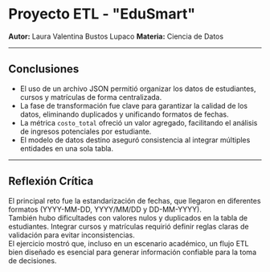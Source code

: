 # Proyecto ETL - "EduSmart"

**Autor:** Laura Valentina Bustos Lupaco 
**Materia:** Ciencia de Datos  

---

## Conclusiones

- El uso de un archivo JSON permitió organizar los datos de estudiantes, cursos y matrículas de forma centralizada.  
- La fase de transformación fue clave para garantizar la calidad de los datos, eliminando duplicados y unificando formatos de fechas.  
- La métrica `costo_total` ofreció un valor agregado, facilitando el análisis de ingresos potenciales por estudiante.  
- El modelo de datos destino aseguró consistencia al integrar múltiples entidades en una sola tabla.  

---

## Reflexión Crítica

El principal reto fue la estandarización de fechas, que llegaron en diferentes formatos (YYYY-MM-DD, YYYY/MM/DD y DD-MM-YYYY).  
También hubo dificultades con valores nulos y duplicados en la tabla de estudiantes. Integrar cursos y matrículas requirió definir reglas claras de validación para evitar inconsistencias.  
El ejercicio mostró que, incluso en un escenario académico, un flujo ETL bien diseñado es esencial para generar información confiable para la toma de decisiones.

